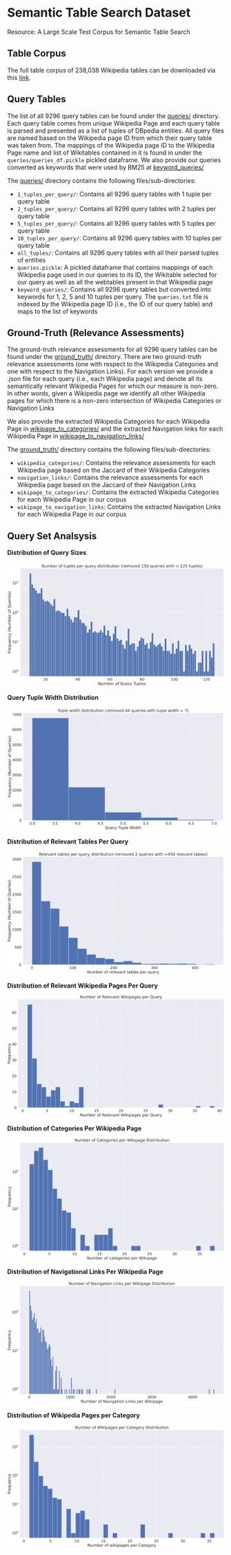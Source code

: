# Semantic Table Search Dataset
Resource: A Large Scale Test Corpus for Semantic Table Search

## Table Corpus
The full table corpus of 238,038 Wikipedia tables can be downloaded via this <a href="https://www.dropbox.com/s/7vii3pdue5suxjj/tables.tar.gz?dl=0">link</a>.

## Query Tables
The list of all 9296 query tables can be found under the [queries/](queries/) directory.
Each query table comes from unique Wikipedia Page and each query table is parsed and presented as a list of tuples of DBpedia entities.
All query files are named based on the Wikipedia page ID from which their query table was taken from.
The mappings of the Wikipedia page ID to the Wikipedia Page name and list of Wikitables contained in it is found in under the `queries/queries_df.pickle` pickled dataframe.
We also provide our queries converted as keywords that were used by BM25 at [keyword_queries/](queries/keyword_queries/)

The [queries/](queries/) directory contains the following files/sub-directories:
* `1_tuples_per_query/`: Contains all 9296 query tables with 1 tuple per query table 
* `2_tuples_per_query/`: Contains all 9296 query tables with 2 tuples per query table 
* `5_tuples_per_query/`: Contains all 9296 query tables with 5 tuples per query table 
* `10_tuples_per_query/`: Contains all 9296 query tables with 10 tuples per query table 
* `all_tuples/`: Contains all 9296 query tables with all their parsed tuples of entities
* `queries.pickle`: A pickled dataframe that contains mappings of each Wikipedia page used in our queries to its ID, the Wikitable selected for our query as well as all the webtables present in that Wikipedia page
* `keyword_queries/`: Contains all 9296 query tables but converted into keywords for 1, 2, 5 and 10 tuples per query. The `queries.txt` file is indexed by the Wikipedia page ID (i.e., the ID of our query table) and maps to the list of keywords


## Ground-Truth (Relevance Assessments)
The ground-truth relevance assessments for all 9296 query tables can be found under the [ground_truth/](ground_truth/) directory.
There are two ground-truth relevance assessments (one with respect to the Wikipedia Categories and one with respect to the Navigation Links).
For each version we provide a .json file for each query (i.e., each Wikipedia page) and denote all its semantically relevant Wikipedia Pages for which our measure is non-zero.
In other words, given a Wikipedia page we identify all other Wikipedia pages for which there is a non-zero intersection of Wikipedia Categories or Navigation Links

We also provide the extracted Wikipedia Categories for each Wikipedia Page in [wikipage_to_categories/](ground_truth/wikipage_to_categories/) and the extracted Navigation links for each Wikipedia Page in [wikipage_to_navigation_links/](ground_truth/wikipage_to_navigation_links/)  

The [ground_truth/](ground_truth/) directory contains the following files/sub-directories:
* `wikipedia_categories/`: Contains the relevance assessments for each Wikipedia page based on the Jaccard of their Wikipedia Categories
* `navigation_links/`: Contains the relevance assessments for each Wikipedia page based on the Jaccard of their Navigation Links
* `wikipage_to_categories/`: Contains the extracted Wikipedia Categories for each Wikipedia Page in our corpus
* `wikipage_to_navigation_links`: Contains the extracted Navigation Links for each Wikipedia Page in our corpus

## Query Set Analsysis

**Distribution of Query Sizes**

<img src="https://github.com/EDAO-Project/SemanticTableSearchDataset/blob/main/figures/tuples-per-query.png">

**Query Tuple Width Distribution**

<img src="https://github.com/EDAO-Project/SemanticTableSearchDataset/blob/main/figures/query-tuple-width.png">

**Distribution of Relevant Tables Per Query**

<img src="https://github.com/EDAO-Project/SemanticTableSearchDataset/blob/main/figures/relevant-tables-per-query.png">

**Distribution of Relevant Wikipedia Pages Per Query**

<img src="https://github.com/EDAO-Project/SemanticTableSearchDataset/blob/main/figures/relevant-wikipages-per-query.png">

**Distribution of Categories Per Wikipedia Page**

<img src="https://github.com/EDAO-Project/SemanticTableSearchDataset/blob/main/figures/number-of-categories-per-wikipage.png">

**Distribution of Navigational Links Per Wikipedia Page**

<img src="https://github.com/EDAO-Project/SemanticTableSearchDataset/blob/main/figures/number-of-navigational-links-per-wikipage.png">

**Distribution of Wikipedia Pages per Category**

<img src="https://github.com/EDAO-Project/SemanticTableSearchDataset/blob/main/figures/wikipages-per-category.png">
